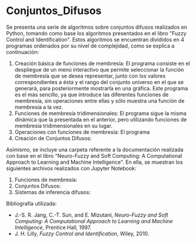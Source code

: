 # Conjuntos_Difusos
Se presenta una serie de algoritmos sobre conjuntos difusos realizados en Python, tomando como base los algoritmos presentados en el libro "Fuzzy Control and Identification". Estos algoritmos se encuentran divididos en 4 programas ordenados por su nivel de complejidad, como se explica a continuación:

1. Creación básica de funciones de membresía: El programa consiste en el despliegue de un menú interactivo que permite seleccionar la función de membresía que se desea representar, junto con los valores correspondientes a ésta y el rango del conjunto universo en el que se generará, para posteriormente mostrarla en una gráfica. Este programa es el más sencillo, ya que introduce las diferentes funciones de membresía, sin operaciones entre ellas y sólo muestra una función de membresía a la vez.
2. Funciones de membresía tridimensionales: El programa sigue la misma dinámica que la presentada en el anterior, pero utilizando funciones de membresía tridimensionales en su lugar.
4. Operaciones con funciones de membresía: El programa 
5. Creación de Conjuntos Difusos: 

Asimismo, se incluye una carpeta referente a la documentación realizada con base en el libro "Neuro-Fuzzy and Soft Computing: A Computational Approach to Learning and Machine Intelligence". En ella, se muestran los siguientes archivos realizados con Jupyter Notebook:
1. Funciones de membresía:
2. Conjuntos Difusos:
3. Sistemas de inferencia difusos:

Bibliografía utilizada:
- J.-S. R. Jang, C.-T. Sun, and E. Mizutani, *Neuro-Fuzzy and Soft Computing: A Computational Approach to Learning and Machine Intelligence*, Prentice Hall, 1997.
- J. H. Lilly, *Fuzzy Control and Identification*, Wiley, 2010.
